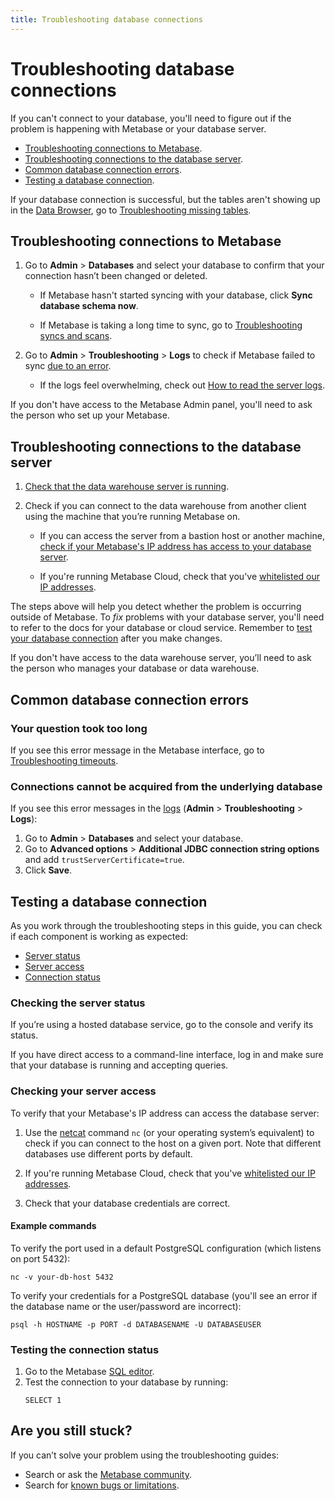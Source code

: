 ```yaml
---
title: Troubleshooting database connections
---
```


# Troubleshooting database connections

If you can't connect to your database, you'll need to figure out if the problem is happening with Metabase or your database server.

- [Troubleshooting connections to Metabase](#troubleshooting-connections-to-metabase).
- [Troubleshooting connections to the database server](#troubleshooting-connections-to-the-database-server).
- [Common database connection errors](#common-database-connection-errors).
- [Testing a database connection](#testing-a-database-connection).

If your database connection is successful, but the tables aren't showing up in the [Data Browser](https://www.metabase.com/learn/getting-started/data-browser), go to [Troubleshooting missing tables](./cant-see-tables.md).

## Troubleshooting connections to Metabase

1. Go to **Admin** > **Databases** and select your database to confirm that your connection hasn’t been changed or deleted.

    - If Metabase hasn't started syncing with your database, click **Sync database schema now**.

    - If Metabase is taking a long time to sync, go to [Troubleshooting syncs and scans](./sync-fingerprint-scan.md).

2. Go to **Admin** > **Troubleshooting** > **Logs** to check if Metabase failed to sync [due to an error](#common-database-connection-errors).

    - If the logs feel overwhelming, check out [How to read the server logs](./server-logs.md).

If you don't have access to the Metabase Admin panel, you'll need to ask the person who set up your Metabase.

## Troubleshooting connections to the database server

1. [Check that the data warehouse server is running](#checking-the-server-status).

2. Check if you can connect to the data warehouse from another client using the machine that you’re running Metabase on.

    - If you can access the server from a bastion host or another machine, [check if your Metabase's IP address has access to your database server](#checking-your-server-access).

    - If you're running Metabase Cloud, check that you've [whitelisted our IP addresses](https://www.metabase.com/cloud/docs/ip-addresses-to-whitelist).

The steps above will help you detect whether the problem is occurring outside of Metabase. To _fix_ problems with your database server, you'll need to refer to the docs for your database or cloud service. Remember to [test your database connection](#testing-the-connection-status) after you make changes.

If you don't have access to the data warehouse server, you’ll need to ask the person who manages your database or data warehouse.

## Common database connection errors

### Your question took too long

If you see this error message in the Metabase interface, go to [Troubleshooting timeouts](./timeout.md).

### Connections cannot be acquired from the underlying database

If you see this error messages in the [logs](./server-logs.md) (**Admin** > **Troubleshooting** > **Logs**):

1. Go to **Admin** > **Databases** and select your database.
2. Go to **Advanced options** > **Additional JDBC connection string options** and add `trustServerCertificate=true`.
3. Click **Save**.

## Testing a database connection

As you work through the troubleshooting steps in this guide, you can check if each component is working as expected:

- [Server status](#checking-the-server-status)
- [Server access](#checking-your-server-access)
- [Connection status](#testing-the-connection-status)

### Checking the server status

If you’re using a hosted database service, go to the console and verify its status.

If you have direct access to a command-line interface, log in and make sure that your database is running and accepting queries.

### Checking your server access

To verify that your Metabase's IP address can access the database server:

1. Use the [netcat](https://en.wikipedia.org/wiki/Netcat) command  `nc` (or your operating system’s equivalent) to check if you can connect to the host on a given port. Note that different databases use different ports by default.

2. If you're running Metabase Cloud, check that you've [whitelisted our IP addresses](https://www.metabase.com/cloud/docs/ip-addresses-to-whitelist).

3. Check that your database credentials are correct.

#### Example commands

To verify the port used in a default PostgreSQL configuration (which listens on port 5432):

```
nc -v your-db-host 5432
```

To verify your credentials for a PostgreSQL database (you'll see an error if the database name or the user/password are incorrect):

```
psql -h HOSTNAME -p PORT -d DATABASENAME -U DATABASEUSER
```
### Testing the connection status

1. Go to the Metabase [SQL editor](../questions/native-editor/writing-sql.md).
2. Test the connection to your database by running:
    ```
    SELECT 1
    ```

## Are you still stuck?

If you can’t solve your problem using the troubleshooting guides:

- Search or ask the [Metabase community][discourse].
- Search for [known bugs or limitations][known-issues].

[discourse]: https://discourse.metabase.com/
[known-issues]: ./known-issues.md
